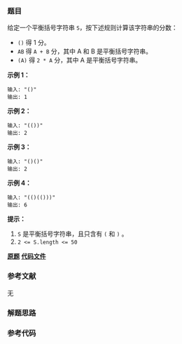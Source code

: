 ### 题目
给定一个平衡括号字符串 `S`，按下述规则计算该字符串的分数：

  * `()` 得 1 分。
  * `AB` 得 `A + B` 分，其中 A 和 B 是平衡括号字符串。
  * `(A)` 得 `2 * A` 分，其中 A 是平衡括号字符串。



**示例 1：**

    
    
    输入: "()"
    输出: 1
    

**示例 2：**

    
    
    输入: "(())"
    输出: 2
    

**示例  3：**

    
    
    输入: "()()"
    输出: 2
    

**示例  4：**

    
    
    输入: "(()(()))"
    输出: 6
    



**提示：**

  1. `S` 是平衡括号字符串，且只含有 `(` 和 `)` 。
  2. `2 <= S.length <= 50`

 **[原题](https://leetcode-cn.com/problems/score-of-parentheses/)**    **[代码文件]()**


### 参考文献
无

### 解题思路




### 参考代码

```go


```




